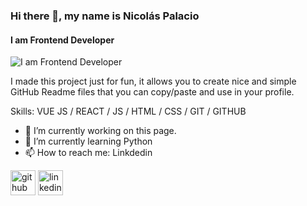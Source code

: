 ### Hi there 👋, my name is Nicolás Palacio
#### I am Frontend Developer
![I am Frontend Developer](https://github.com/NicoBali)

I made this project just for fun, it allows you to create nice and simple GitHub Readme files that you can copy/paste and use in your profile.

Skills: VUE JS / REACT / JS / HTML / CSS / GIT / GITHUB

- 🔭 I’m currently working on this page. 
- 🌱 I’m currently learning Python 
- 📫 How to reach me: Linkdedin 


[<img src='https://cdn.jsdelivr.net/npm/simple-icons@3.0.1/icons/github.svg' alt='github' height='40'>](https://github.com/https://github.com/NicoBali)  [<img src='https://cdn.jsdelivr.net/npm/simple-icons@3.0.1/icons/linkedin.svg' alt='linkedin' height='40'>](https://www.linkedin.com/in/www.linkedin.com/in/nicolás-palacio-sánchez/)  


